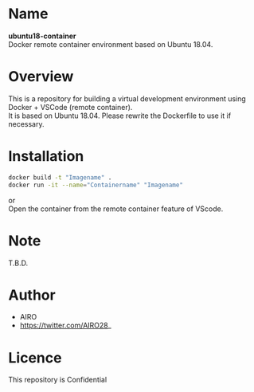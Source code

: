 # Name
**ubuntu18-container**  
Docker remote container environment based on Ubuntu 18.04.

# Overview
This is a repository for building a virtual development environment using Docker + VSCode (remote container).  
It is based on Ubuntu 18.04. Please rewrite the Dockerfile to use it if necessary.

# Installation
```bash
docker build -t "Imagename" .  
docker run -it --name="Containername" "Imagename"  
```
or  
Open the container from the remote container feature of VScode.

# Note
T.B.D.  

# Author
* AIRO
* https://twitter.com/AIRO28_

# Licence
This repository is Confidential
